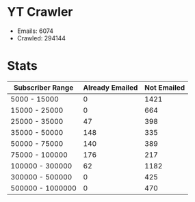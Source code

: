 # YT Crawler
- Emails: 6074
- Crawled: 294144

# Stats
| Subscriber Range  | Already Emailed | Not Emailed |
|-------|-------|-------|
| 5000 - 15000 | 0 | 1421 |
| 15000 - 25000 | 0 | 664 |
| 25000 - 35000 | 47 | 398 |
| 35000 - 50000 | 148 | 335 |
| 50000 - 75000 | 140 | 389 |
| 75000 - 100000 | 176 | 217 |
| 100000 - 300000 | 62 | 1182 |
| 300000 - 500000 | 0 | 425 |
| 500000 - 1000000 | 0 | 470 |

